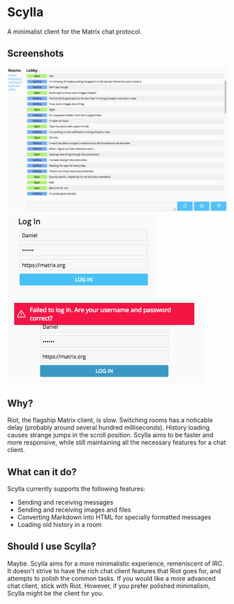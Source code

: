 # Scylla
A minimalist client for the Matrix chat protocol.

## Screenshots
![Main View](/screenshots/screenshot-1.png)
![Login View](/screenshots/screenshot-2.png)
![Error](/screenshots/screenshot-3.png)

## Why?
Riot, the flagship Matrix client, is slow. Switching rooms has a noticable delay (probably around several hundred milliseconds).
History loading causes strange jumps in the scroll position. Scylla aims to be faster and more responsive,
while still maintaining all the necessary features for a chat client. 

## What can it do?
Scylla currently supports the following features:
* Sending and receiving messages
* Sending and receiving images and files
* Converting Markdown into HTML for specially formatted messages
* Loading old history in a room

## Should I use Scylla?
Maybe. Scylla aims for a more minimalistic experience, remeniscent of IRC. It doesn't strive to have the rich chat client features
that Riot goes for, and attempts to polish the common tasks. If you would like a more advanced chat client, stick with Riot. However,
if you prefer polished minimalism, Scylla might be the client for you.
